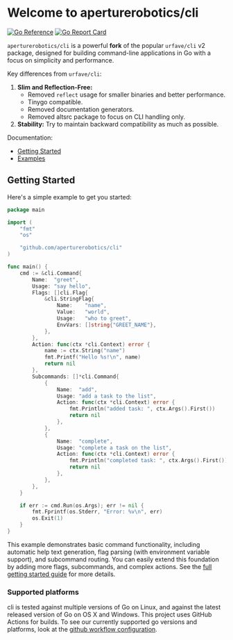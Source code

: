 # Welcome to aperturerobotics/cli

[![Go Reference](https://pkg.go.dev/badge/github.com/aperturerobotics/cli.svg)](https://pkg.go.dev/github.com/aperturerobotics/cli)
[![Go Report Card](https://goreportcard.com/badge/github.com/aperturerobotics/cli)](https://goreportcard.com/report/github.com/aperturerobotics/cli)

`aperturerobotics/cli` is a powerful **fork** of the popular `urfave/cli` v2 package, designed for building command-line applications in Go with a focus on simplicity and performance.

Key differences from `urfave/cli`:

1.  **Slim and Reflection-Free:**
    *   Removed `reflect` usage for smaller binaries and better performance.
    *   Tinygo compatible.
    *   Removed documentation generators.
    *   Removed altsrc package to focus on CLI handling only.
2.  **Stability:** Try to maintain backward compatibility as much as possible.

Documentation:

- [Getting Started](./getting-started/)
- [Examples](./examples/)

## Getting Started

Here's a simple example to get you started:

```go
package main

import (
	"fmt"
	"os"

	"github.com/aperturerobotics/cli"
)

func main() {
	cmd := &cli.Command{
		Name:  "greet",
		Usage: "say hello",
		Flags: []cli.Flag{
			&cli.StringFlag{
				Name:    "name",
				Value:   "world",
				Usage:   "who to greet",
				EnvVars: []string{"GREET_NAME"},
			},
		},
		Action: func(ctx *cli.Context) error {
			name := ctx.String("name")
			fmt.Printf("Hello %s!\n", name)
			return nil
		},
		Subcommands: []*cli.Command{
			{
				Name:  "add",
				Usage: "add a task to the list",
				Action: func(ctx *cli.Context) error {
					fmt.Println("added task: ", ctx.Args().First())
					return nil
				},
			},
			{
				Name:  "complete",
				Usage: "complete a task on the list",
				Action: func(ctx *cli.Context) error {
					fmt.Println("completed task: ", ctx.Args().First())
					return nil
				},
			},
		},
	}

	if err := cmd.Run(os.Args); err != nil {
		fmt.Fprintf(os.Stderr, "Error: %v\n", err)
		os.Exit(1)
	}
}
```

This example demonstrates basic command functionality, including automatic help text generation, flag parsing (with environment variable support), and subcommand routing. You can easily extend this foundation by adding more flags, subcommands, and complex actions. See the [full getting started guide](./getting-started/) for more details.

### Supported platforms

cli is tested against multiple versions of Go on Linux, and against the latest
released version of Go on OS X and Windows. This project uses GitHub Actions
for builds. To see our currently supported go versions and platforms, look at
the [github workflow configuration](https://github.com/aperturerobotics/cli/blob/main/.github/workflows/tests.yml).
